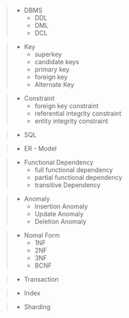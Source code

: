> - DBMS
>   - DDL
>   - DML
>   - DCL

> - Key
>   - superkey
>   - candidate keys
>   - primary key
>   - foreign key
>   - Alternate Key

> - Constraint
>   - foreign key constraint
>   - referential integrity constraint
>   - entity integrity constraint

> - SQL

> - ER - Model

> - Functional Dependency
>   - full functional dependency
>   - partial functional dependency
>   - transitive Dependency

> - Anomaly
>   - Insertion Anomaly
>   - Update Anomaly
>   - Deletion Anomaly

> - Nomal Form
>   - 1NF
>   - 2NF
>   - 3NF
>   - BCNF

> - Transaction

> - Index

> - Sharding
